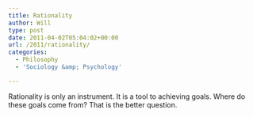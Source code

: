 ```yaml
---
title: Rationality
author: Will
type: post
date: 2011-04-02T05:04:02+00:00
url: /2011/rationality/
categories:
  - Philosophy
  - 'Sociology &amp; Psychology'

---
```

Rationality is only an instrument. It is a tool to achieving goals. Where do these goals come from? That is the better question.
